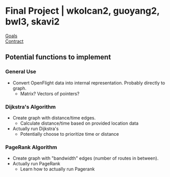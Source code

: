 # Final Project | wkolcan2, guoyang2, bwl3, skavi2

[Goals](docs/GOALS.pdf)  
[Contract](docs/CONTRACT_skavi2.pdf)

## Potential functions to implement

### General Use
 * Convert OpenFlight data into internal representation. Probably directly to graph.
   * Matrix? Vectors of pointers?

### Dijkstra's Algorithm
 * Create graph with distance/time edges.
   * Calculate distance/time based on provided location data
 * Actually run Dijkstra's
   * Potentially choose to prioritize time or distance

### PageRank Algorithm
 * Create graph with "bandwidth" edges (number of routes in between).
 * Actually run PageRank
   * Learn how to actually run Pagerank
